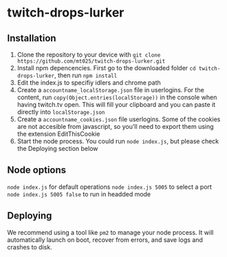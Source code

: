 # twitch-drops-lurker

## Installation

1. Clone the repository to your device with `git clone https://github.com/mt025/twitch-drops-lurker.git`
2. Install npm depencencies. First go to the downloaded folder `cd twitch-drops-lurker`, then run `npm install`
3. Edit the index.js to specifiy idlers and chrome path
4. Create a `accountname_localStorage.json` file in userlogins. For the content, run `copy(Object.entries(localStorage))` in the console when having twitch.tv open. This will fill your clipboard and you can paste it directly into `localStorage.json`
5. Create a `accountname_cookies.json` file userlogins. Some of the cookies are not accesible from javascript, so you'll need to export them using the extension EditThisCookie
6. Start the node process. You could run `node index.js`, but please check the Deploying section below

## Node options
`node index.js` for default operations
`node index.js 5005` to select a port
`node index.js 5005 false` to run in headded mode

## Deploying
We recommend using a tool like `pm2` to manage your node process. It will automatically launch on boot, recover from errors, and save logs and crashes to disk.